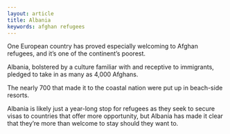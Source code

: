 ```yaml
---
layout: article
title: Albania
keywords: afghan refugees
---
```


One European country has proved especially welcoming to Afghan refugees, and it’s one of the continent’s poorest.

Albania, bolstered by a culture familiar with and receptive to immigrants, pledged to take in as many as 4,000 Afghans.

The nearly 700 that made it to the coastal nation were put up in beach-side resorts.

Albania is likely just a year-long stop for refugees as they seek to secure visas to countries that offer more opportunity, but Albania has made it clear that they’re more than welcome to stay should they want to.

